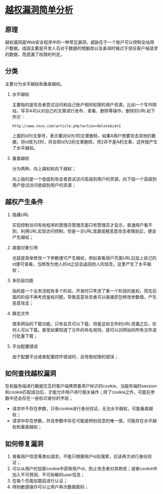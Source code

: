 # [越权漏洞简单分析](https://blog.csdn.net/lyc1401070320/article/details/83410065)

## 原理

越权漏洞是Web安全程序中的一种常见漏洞，威胁在于一个账户可以控制全站用户数据。成因主要是开发人员对于数据的增删改以及查询时候过于信任客户端请求的数据，而遗漏了权限的判定。

## 分类

主要分为水平越权和垂直越权。

1. 水平越权

    主要指的是攻击者尝试访问和自己账户相同权限的用户资源，比如一个写作网站，写手A可以对自己的文章进行发布、查看、删除等操作，删除的URL如下所示：

    ```http://www.xxxx.com/article.php?action=delete&id=1```

    上面的id为文章号，表示要对id为1的文章删除，如果A用户想要攻击其他的数据，将id改为2时，将会把id为2的文章删除，而2并不是A的文章，这样就产生了水平越权。

2. 垂直越权

    分为两种，向上越权和向下越权；

    向上指的是一个低级别攻击者尝试访问高级别用户的资源，向下指一个高级别用户尝试访问低级别用户的资源；

## 越权产生条件

1. 隐藏URL

    实现控制访问有些程序的管理员管理页面只有管理员才显示，普通用户看不到，利用URL实现访问控制，但是一旦URL泄漏或被恶意攻击者猜到后，便会产生越权；

2. 直接对象引用

    也就是简单修改一下参数便可产生越权，例如查看用户页面URL后加上自己的id便可查看，当修改为他人的id之后会返回他人的信息，这里产生了水平越权；

3. 多阶段功能

    指的是一个业务流程有多个阶段，开发时只考虑了某一个阶段的鉴权，而在后面的阶段不再考虑鉴权问题，导致恶意攻击者可以直接抓包修改参数值，产生恶意攻击；

4. 静态文件

    很多网站的下载功能，只有会员可以下载，但是这些文件的URL泄漏之后，任何人可以下载，甚至如果知道了文件的命名规则，就可以对网站的所有文件进行批量下载；

5. 平台配置错误

    由于配置平台或者配置控件错误时，会导致权限的错误；

## 如何查找越权漏洞

在和服务端进行数据交互时客户端携带着用户标识的cookie，当服务端的session和cookie匹配成功后，才能允许用户进行相关操作；除了cookie之外，可能在参数中还会存在一些标识身份的字段；

* 请求中不存在参数，只有cookie进行身份验证，无法水平越权，可能垂直越权；
* 请求中存在参数，并且参数中存在可能是辨别信息的唯一值，可能存在水平越权和垂直越权；

## 如何修复漏洞

1. 查看用户信息等类似请求，不能只根据用户id去搜索，应该再次进行身份验证；
2. 可以从用户的加密cookie中获取用户id，防止攻击者对其修改；或者cookie中加入不可预测、不可拆解的user信息；
3. 在每个页面加载前进行认证；
4. 特别敏感操作可以让用户再次数据密码；
